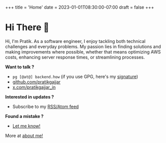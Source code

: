 +++
title = 'Home'
date = 2023-01-01T08:30:00-07:00
draft = false
+++

# Hi There 👋

Hi, I'm Pratik. As a software engineer, I enjoy tackling both technical challenges and everyday problems. My passion lies in finding solutions and making improvements where possible, whether that means optimizing AWS costs, enhancing server response times, or streamlining processes.

**Want to talk ?**

- `pg [@at@] backend.how` (if you use GPG, here's my [signature](/pg.asc))
- [github.com/pratikgajjar](https://github.com/pratikgajjar)
- [x.com/pratikgajjar_in](https://x.com/pratikgajjar_in)

**Interested in updates ?**

- Subscribe to my [RSS/Atom feed](/posts/index.xml)

**Found a mistake ?**

- [Let me know!](https://github.com/pratikgajjar/go-backend.how)

More at [about me!](/about/)
